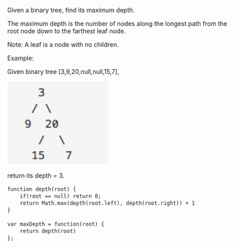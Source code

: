 Given a binary tree, find its maximum depth.

The maximum depth is the number of nodes along the longest path from the root node down to the farthest leaf node.

Note: A leaf is a node with no children.

Example:

Given binary tree [3,9,20,null,null,15,7],

![](./img/104.jpg)

return its depth = 3.

~~~
function depth(root) {
    if(root == null) return 0;
    return Math.max(depth(root.left), depth(root.right)) + 1
}

var maxDepth = function(root) {
    return depth(root)
};


~~~